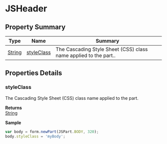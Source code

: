 #  JSHeader


## Property Summary

| Type                                                  | Name                    | Summary                                                                                                           |
| ----------------------------------------------------- | ----------------------- | ----------------------------------------------------------------------------------------------------------------- |
| [String](../JSLib/String.md) | [styleClass](JSHeader.md#styleClass)                   | The Cascading Style Sheet (CSS) class name applied to the part..                                    |

## Properties Details

### styleClass

The Cascading Style Sheet (CSS) class name applied to the part.

**Returns**\
[String](../JSLib/String.md) 


**Sample**

```javascript
var body = form.newPart(JSPart.BODY, 320);
body.styleClass = 'myBody';
```

